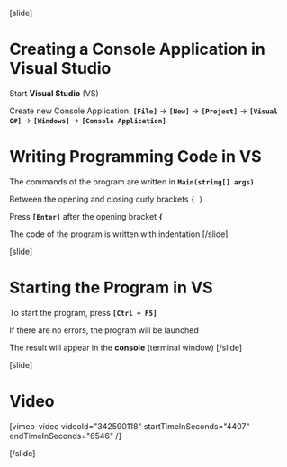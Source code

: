 [slide]
# Creating a Console Application in Visual Studio
Start **Visual Studio** (VS)

Create new Console Application: **`[File]`** -> **`[New]`** -> **`[Project]`** -> **`[Visual C#]`** -> **`[Windows]`** -> **`[Console Application]`**

# Writing Programming Code in VS
The commands of the program are written in **`Main(string[] args)`**

Between the opening and closing curly brackets `{ }`

Press **`[Enter]`** after the opening bracket **`{`**

The code of the program is written with indentation
[/slide]

[slide]
# Starting the Program in VS
To start the program, press **`[Ctrl + F5]`**

If there are no errors, the program will be launched

The result will appear in the **console** (terminal window)
[/slide]

[slide]
# Video

[vimeo-video videoId="342590118" startTimeInSeconds="4407" endTimeInSeconds="6546" /]

[/slide]